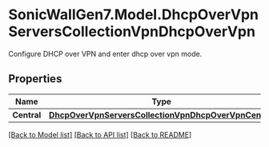 # SonicWallGen7.Model.DhcpOverVpnServersCollectionVpnDhcpOverVpn
Configure DHCP over VPN and enter dhcp over vpn mode.

## Properties

Name | Type | Description | Notes
------------ | ------------- | ------------- | -------------
**Central** | [**DhcpOverVpnServersCollectionVpnDhcpOverVpnCentral**](DhcpOverVpnServersCollectionVpnDhcpOverVpnCentral.md) |  | [optional] 

[[Back to Model list]](../README.md#documentation-for-models) [[Back to API list]](../README.md#documentation-for-api-endpoints) [[Back to README]](../README.md)

